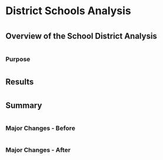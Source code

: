 # District Schools Analysis
#
## Overview of the School District Analysis
#
### Purpose
#
## Results
#
## Summary
#
### Major Changes - Before
#
### Major Changes - After
